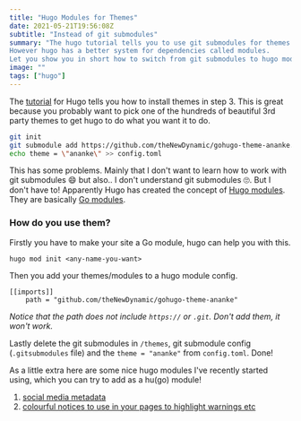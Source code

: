 ```yaml
---
title: "Hugo Modules for Themes"
date: 2021-05-21T19:56:08Z
subtitle: "Instead of git submodules"
summary: "The hugo tutorial tells you to use git submodules for themes. 
However hugo has a better system for dependencies called modules. 
Let you show you in short how to switch from git submodules to hugo modules!"
image: ""
tags: ["hugo"]
---
```


The [tutorial](https://gohugo.io/getting-started/quick-start/) for Hugo tells you how to install themes in step 3. 
This is great because you probably want to pick one of the hundreds of beautiful 3rd party themes to get hugo to do what you want it to do.

```bash
git init
git submodule add https://github.com/theNewDynamic/gohugo-theme-ananke.git themes/ananke
echo theme = \"ananke\" >> config.toml
```

This has some problems. 
Mainly that I don't want to learn how to work with git submodules 😄 but also.. I don't understand git submodules 🙄.
But I don't have to! Apparently Hugo has created the concept of [Hugo modules](https://gohugo.io/hugo-modules/use-modules/). 
They are basically [Go modules](https://blog.golang.org/using-go-modules).

### How do you use them?

Firstly you have to make your site a Go module, hugo can help you with this.

`hugo mod init <any-name-you-want>`

Then you add your themes/modules to a hugo module config.

```module.config
[[imports]]
    path = "github.com/theNewDynamic/gohugo-theme-ananke"
```
_Notice that the path does not include `https://` or `.git`. Don't add them, it won't work._

Lastly delete the git submodules in `/themes`, git submodule config (`.gitsubmodules` file) and the `theme = "ananke"` from `config.toml`. Done!

As a little extra here are some nice hugo modules I've recently started using, which you can try to add as a hu(go) module!

1. [social media metadata](https://github.com/msfjarvis/hugo-social-metadata)
1. [colourful notices to use in your pages to highlight warnings etc](https://github.com/martignoni/hugo-notice)
